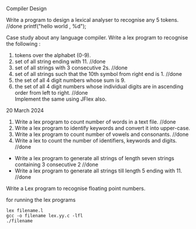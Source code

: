 Compiler Design


Write a program to design a lexical analyser to recognise any 5 tokens.  //done
printf("hello world , %d");


Case study about any language compiler.
Write a lex program to recognise the following :
1. tokens over the alphabet (0-9).
2. set of all string ending with 11. //done
3. set of all strings with 3 consecutive 2s. //done
4. set of all strings such that the 10th symbol from right end is 1. //done
5. the set of all 4 digit numbers whose sum is 9.
6. the set of all 4 digit numbers whose individual digits are in ascending order from left to right. //done \
Implement the same using JFlex also.

20 March 2024

1. Write a lex program to count number of words in a text file. //done
2. Write a lex program to identify keywords and convert it into upper-case.
3. Write a lex program to count number of vowels and consonants. //done
4. Write a lex to count the number of identifiers, keywords and digits. //done

- Write a lex program to generate all strings of length seven strings containing 3 consecutive 2 //done
- Write a lex program to generate all strings till length 5 ending with 11. //done



Write a Lex program to recognise floating point numbers.



for running the lex programs 
```
lex filename.l
gcc -o filename lex.yy.c -lfl
./filename
```

